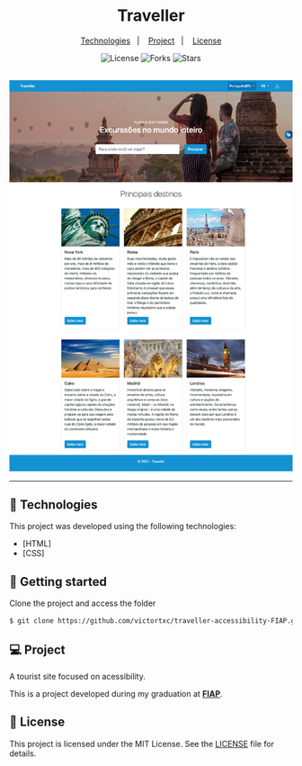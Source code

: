 <div align="center">
     <h1>Traveller</h1>
</div>

<p align="center">
  <a href="#-technologies">Technologies</a>&nbsp;&nbsp;&nbsp;|&nbsp;&nbsp;&nbsp;
  <a href="#-project">Project</a>&nbsp;&nbsp;&nbsp;|&nbsp;&nbsp;&nbsp;
  <a href="#-license">License</a>
</p>

<p align="center">
  <img  src="https://img.shields.io/static/v1?label=license&message=MIT&color=FFFFFF&labelColor=32B768" alt="License">
  
  <img src="https://img.shields.io/github/forks/victortxc/traveller-accessibility-FIAP?label=forks&message=MIT&color=FFFFFF&labelColor=32B768" alt="Forks">

  <img src="https://img.shields.io/github/stars/victortxc/traveller-accessibility-FIAP?label=stars&message=MIT&color=FFFFFF&labelColor=32B768" alt="Stars">
</p>


<br>

<div align="center">
  <img alt="traveller" src="./assets/traveller.png">
</div>

---

## 🧪 Technologies

This project was developed using the following technologies:

-   [HTML]
-   [CSS]

## 🚀 Getting started

Clone the project and access the folder

```bash
$ git clone https://github.com/victortxc/traveller-accessibility-FIAP.git && cd traveller-accessibility-FIAP
```
## 💻 Project

A tourist site focused on acessibility.

This is a project developed during my graduation at **[FIAP](https://www.fiap.com.br/)**.

## 📝 License

This project is licensed under the MIT License. See the [LICENSE](LICENSE.md) file for details.


